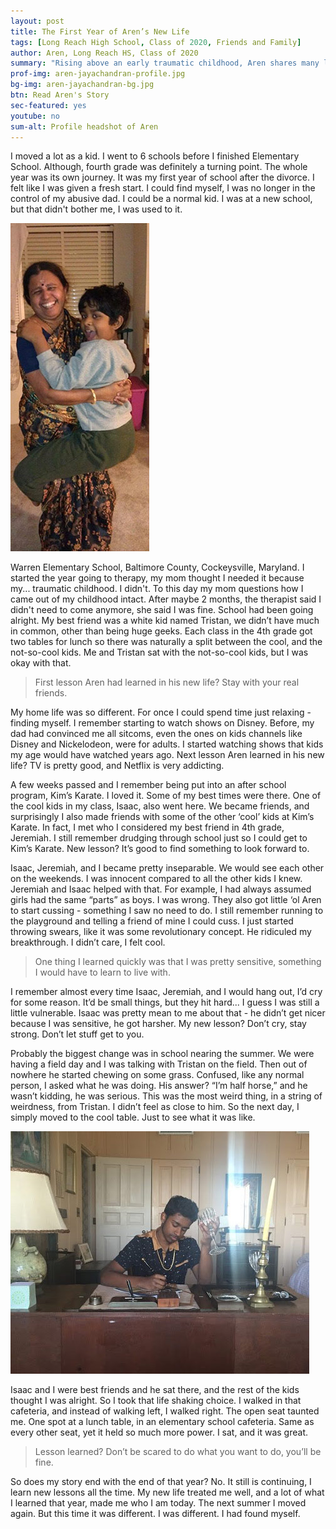 ```yaml
---
layout: post
title: The First Year of Aren’s New Life
tags: [Long Reach High School, Class of 2020, Friends and Family] 
author: Aren, Long Reach HS, Class of 2020
summary: "Rising above an early traumatic childhood, Aren shares many lessons learned on his journey to truly finding himself."
prof-img: aren-jayachandran-profile.jpg
bg-img: aren-jayachandran-bg.jpg
btn: Read Aren's Story
sec-featured: yes
youtube: no
sum-alt: Profile headshot of Aren
---
```


I  moved a lot as a kid. I went to 6 schools before I finished Elementary School. Although, fourth grade was definitely a turning point. The whole year was its own journey. It was my first year of school after the divorce. I felt like I was given a fresh start. I could find myself, I was no longer in the control of my abusive dad. I could be a normal kid. I was at a new school, but that didn't bother me, I was used to it. 

<p><img class="post__img" src="/img/story/aren-with-relative-childhood.jpg"></p>

Warren Elementary School, Baltimore County, Cockeysville, Maryland. I started the year going to therapy, my mom thought I needed it because my... traumatic childhood. I didn't. To this day my mom questions how I came out of my childhood intact. After maybe 2 months, the therapist said I didn't need to come anymore, she said I was fine. School had been going alright. My best friend was a white kid named Tristan, we didn’t have much in common, other than being huge geeks. Each class in the 4th grade got two tables for lunch so there was naturally a split between the cool, and the not-so-cool kids. Me and Tristan sat with the not-so-cool kids, but I was okay with that. 

> First lesson Aren had learned in his new life? Stay with your real friends.

My home life was so different. For once I could spend time just relaxing - finding myself. I remember starting to watch shows on Disney. Before, my dad had convinced me all sitcoms, even the ones on kids channels like Disney and Nickelodeon, were for adults. I started watching shows that kids my age would have watched years ago. Next lesson Aren learned in his new life? TV is pretty good, and Netflix is very addicting. 

A few weeks passed and I remember being put into an after school program, Kim’s Karate. I loved it. Some of my best times were there. One of the cool kids in my class, Isaac, also went here. We became friends, and surprisingly I also made friends with some of the other ‘cool’ kids at Kim’s Karate. In fact, I met who I considered my best friend in 4th grade, Jeremiah. I still remember drudging through school just so I could get to Kim’s Karate. New lesson? It’s good to find something to look forward to.

Isaac, Jeremiah, and I became pretty inseparable. We would see each other on the weekends. I was innocent compared to all the other kids I knew. Jeremiah and Isaac helped with that. For example, I had always assumed girls had the same “parts” as boys. I was wrong. They also got little ‘ol Aren to start cussing - something I saw no need to do. I still remember running to the playground and telling a friend of mine I could cuss. I just started throwing swears, like it was some revolutionary concept. He ridiculed my breakthrough. I didn’t care, I felt cool.

> One thing I learned quickly was that I was pretty sensitive, something I would have to learn to live with. 

I remember almost every time Isaac, Jeremiah, and I would hang out, I’d cry for some reason. It’d be small things, but they hit hard... I guess I was still a little vulnerable. Isaac was pretty mean to me about that - he didn’t get nicer because I was sensitive, he got harsher. My new lesson? Don’t cry, stay strong. Don’t let stuff get to you.

Probably the biggest change was in school nearing the summer. We were having a field day and I was talking with Tristan on the field. Then out of nowhere he started chewing on some grass. Confused, like any normal person, I asked what he was doing. His answer? “I’m half horse,” and he wasn’t kidding, he was serious. This was the most weird thing, in a string of weirdness, from Tristan. I didn’t feel as close to him. So the next day, I simply moved to the cool table. Just to see what it was like. 

<p><img class="post__img" src="/img/story/aren-sitting-at-desk.jpg"></p>

Isaac and I were best friends and he sat there, and the rest of the kids thought I was alright. So I took that life shaking choice. I walked in that cafeteria, and instead of walking left, I walked right. The open seat taunted me. One spot at a lunch table, in an elementary school cafeteria. Same as every other seat, yet it held so much more power. I sat, and it was great. 

> Lesson learned? Don’t be scared to do what you want to do, you’ll be fine.

So does my story end with the end of that year? No. It still is continuing, I learn new lessons all the time. My new life treated me well, and a lot of what I learned that year, made me who I am today. The next summer I moved again. But this time it was different. I was different. I had found myself.
